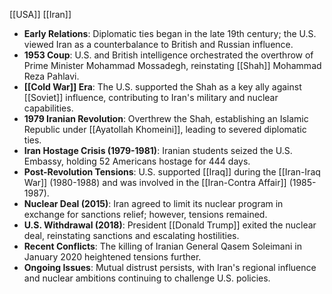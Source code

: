 [[USA]]
[[Iran]]
- **Early Relations**: Diplomatic ties began in the late 19th century; the U.S. viewed Iran as a counterbalance to British and Russian influence.
- **1953 Coup**: U.S. and British intelligence orchestrated the overthrow of Prime Minister Mohammad Mossadegh, reinstating [[Shah]] Mohammad Reza Pahlavi.
- **[[Cold War]] Era**: The U.S. supported the Shah as a key ally against [[Soviet]] influence, contributing to Iran's military and nuclear capabilities.
- **1979 Iranian Revolution**: Overthrew the Shah, establishing an Islamic Republic under [[Ayatollah Khomeini]], leading to severed diplomatic ties.
- **Iran Hostage Crisis (1979-1981)**: Iranian students seized the U.S. Embassy, holding 52 Americans hostage for 444 days.
- **Post-Revolution Tensions**: U.S. supported [[Iraq]] during the [[Iran-Iraq War]] (1980-1988) and was involved in the [[Iran-Contra Affair]] (1985-1987).
- **Nuclear Deal (2015)**: Iran agreed to limit its nuclear program in exchange for sanctions relief; however, tensions remained.
- **U.S. Withdrawal (2018)**: President [[Donald Trump]] exited the nuclear deal, reinstating sanctions and escalating hostilities.
- **Recent Conflicts**: The killing of Iranian General Qasem Soleimani in January 2020 heightened tensions further.
- **Ongoing Issues**: Mutual distrust persists, with Iran's regional influence and nuclear ambitions continuing to challenge U.S. policies.
